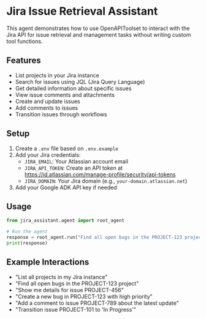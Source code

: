 # Jira Issue Retrieval Assistant

This agent demonstrates how to use OpenAPIToolset to interact with the Jira API for issue retrieval and management tasks without writing custom tool functions.

## Features

- List projects in your Jira instance
- Search for issues using JQL (Jira Query Language)
- Get detailed information about specific issues
- View issue comments and attachments
- Create and update issues
- Add comments to issues
- Transition issues through workflows

## Setup

1. Create a `.env` file based on `.env.example`
2. Add your Jira credentials:
   - `JIRA_EMAIL`: Your Atlassian account email
   - `JIRA_API_TOKEN`: Create an API token at https://id.atlassian.com/manage-profile/security/api-tokens
   - `JIRA_DOMAIN`: Your Jira domain (e.g., `your-domain.atlassian.net`)
3. Add your Google ADK API key if needed

## Usage

```python
from jira_assistant.agent import root_agent

# Run the agent
response = root_agent.run("Find all open bugs in the PROJECT-123 project")
print(response)
```

## Example Interactions

- "List all projects in my Jira instance"
- "Find all open bugs in the PROJECT-123 project"
- "Show me details for issue PROJECT-456"
- "Create a new bug in PROJECT-123 with high priority"
- "Add a comment to issue PROJECT-789 about the latest update"
- "Transition issue PROJECT-101 to 'In Progress'"
